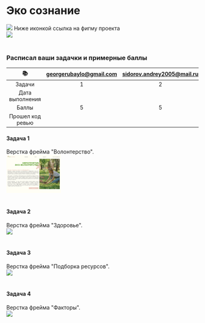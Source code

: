 # Эко сознание


<img src="https://github.com/blackcater/blackcater/raw/main/images/Hi.gif" height="32"/>
Ниже иконкой ссылка на фигму проекта 
<br/>
<img src="https://grizly.club/uploads/posts/2022-12/1671019034_grizly-club-p-figma-logotip-png-14.jpg" height="100"/>
<br/>
<br/>

<h3>Расписал ваши задачки и примерные баллы</h3>

 | 📚 | georgerubaylo@gmail.com    | sidorov.andrey2005@mail.ru    | cfifeg1@gmail.com   | cfifeg1@gmail.com |
| :---:   | :---: | :---: | :---: |:---: |
| Задачи | 1   | 2    | 3   | 4   |
| Дата выполнения |    |    |    |    |
| Баллы | 5   | 5   | 5   |5   |
| Прошел код ревью |    |    |    |    |

<h4 style="font-weight: bold;">Задача 1</h4>
Верстка  фрейма "Волонтерство".
<br/>
<img src="./волонтерство.png" height="100"/>
<br/>
<br/>
<h4 style="font-weight: bold;">Задача 2</h4>
Верстка  фрейма "Здоровье".
<br/>
<img src="https://grizly.club/uploads/posts/2022-12/1671019034_grizly-club-p-figma-logotip-png-14.jpg" height="100"/>
<br/>
<br/>
<h4 style="font-weight: bold;">Задача 3</h4>
Верстка  фрейма "Подборка ресурсов".
<br/>
<img src="https://grizly.club/uploads/posts/2022-12/1671019034_grizly-club-p-figma-logotip-png-14.jpg" height="100"/>
<br/>
<br/>
<h4 style="font-weight: bold;">Задача 4</h4>
Верстка  фрейма "Факторы".
<br/>
<img src="https://grizly.club/uploads/posts/2022-12/1671019034_grizly-club-p-figma-logotip-png-14.jpg" height="100"/>
<br/>
